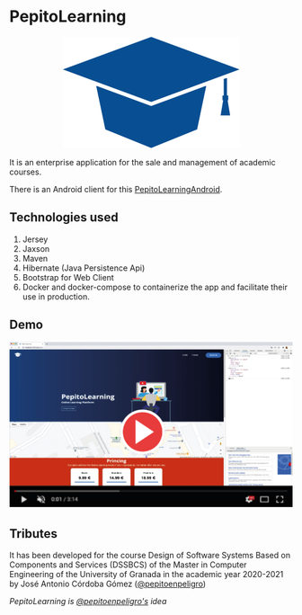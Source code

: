# PepitoLearning 

<p align="center">
  <img src="imgs/logo.png" alt="ic_launcher"/>
</p>

It is an enterprise application for the sale and management of academic courses.

There is an  Android client for this [PepitoLearningAndroid](https://www.github.com/pepitoenpeligro/PepitoLearningAndroid).


## Technologies used
1. Jersey
2. Jaxson
3. Maven
4. Hibernate (Java Persistence Api)
5. Bootstrap for Web Client
6. Docker and docker-compose to containerize the app and facilitate their use in production.

## Demo

[![Watch the video](imgs/thumbnailweb.png)](https://youtu.be/9ft_f8Vd9_o)



## Tributes

It has been developed for the course Design of Software Systems Based on Components and Services (DSSBCS) of the Master in Computer Engineering of the University of Granada in the academic year 2020-2021 by José Antonio Córdoba Gómez ([@pepitoenpeligro](https://www.github.com/pepitoenpeligro))

*PepitoLearning is [@pepitoenpeligro's](https://www.github.com/pepitoenpeligro) idea*